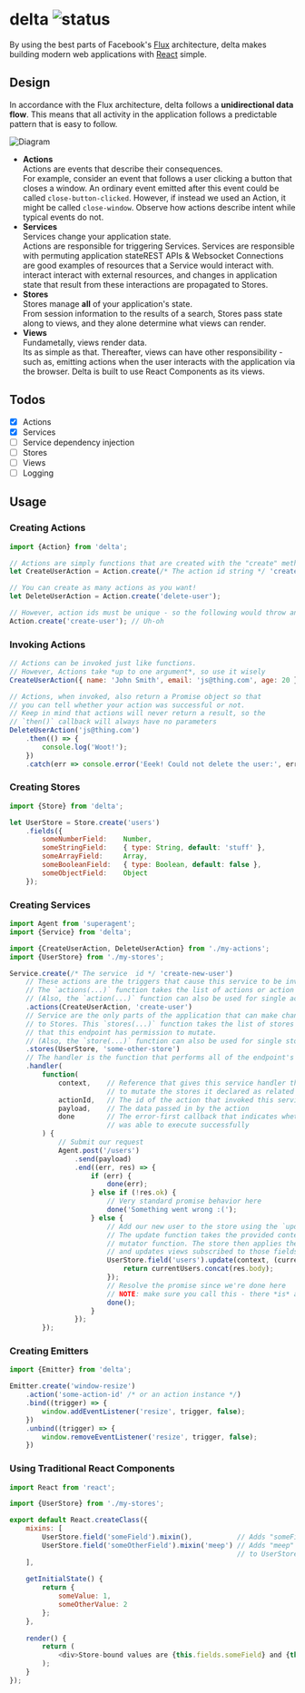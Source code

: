 # delta ![status](https://travis-ci.org/skeswa/delta.svg?branch=develop)
By using the best parts of Facebook's [Flux](https://facebook.github.io/flux/) architecture, delta makes building modern web applications with [React](https://facebook.github.io/react/) simple.

## Design
In accordance with the Flux architecture, delta follows a **unidirectional data flow**. This means that all activity in the application follows a predictable pattern that is easy to follow.  

![Diagram](https://raw.github.com/skeswa/delta/master/docs/diagram.jpg)  

- **Actions**  
Actions are events that describe their consequences.  
For example, consider an event that follows a user clicking a button that closes a window. An ordinary event emitted after this event could be called `close-button-clicked`. However, if instead we used an Action, it might be called `close-window`. Observe how actions describe intent while typical events do not.
- **Services**  
Services change your application state.  
Actions are responsible for triggering Services. Services are responsible with permuting application stateREST APIs & Websocket Connections are good examples of resources that a Service would interact with.  interact interact with external resources, and changes in application state that result from these interactions are propagated to Stores.
- **Stores**  
Stores manage **all** of your application's state.  
From session information to the results of a search, Stores pass state along to views, and they alone determine what views can render.
- **Views**  
Fundametally, views render data.  
Its as simple as that. Thereafter, views can have other responsibility - such as, emitting actions when the user interacts with the application via the browser. Delta is built to use React Components as its views.  

## Todos
- [x] Actions
- [x] Services
- [ ] Service dependency injection
- [ ] Stores
- [ ] Views
- [ ] Logging

## Usage
### Creating Actions
```javascript
import {Action} from 'delta';

// Actions are simply functions that are created with the "create" method of the Actions object
let CreateUserAction = Action.create(/* The action id string */ 'create-user');

// You can create as many actions as you want!
let DeleteUserAction = Action.create('delete-user');

// However, action ids must be unique - so the following would throw an error
Action.create('create-user'); // Uh-oh
```
### Invoking Actions
```javascript
// Actions can be invoked just like functions.
// However, Actions take *up to one argument*, so use it wisely
CreateUserAction({ name: 'John Smith', email: 'js@thing.com', age: 20 });

// Actions, when invoked, also return a Promise object so that
// you can tell whether your action was successful or not.
// Keep in mind that actions will never return a result, so the
// `then()` callback will always have no parameters
DeleteUserAction('js@thing.com')
    .then(() => {
        console.log('Woot!');
    })
    .catch(err => console.error('Eeek! Could not delete the user:', err));
```

### Creating Stores
```javascript
import {Store} from 'delta';

let UserStore = Store.create('users')
    .fields({
        someNumberField:    Number,
        someStringField:    { type: String, default: 'stuff' },
        someArrayField:     Array,
        someBooleanField:   { type: Boolean, default: false },
        someObjectField:    Object
    });
```

### Creating Services
```javascript
import Agent from 'superagent';
import {Service} from 'delta';

import {CreateUserAction, DeleteUserAction} from './my-actions';
import {UserStore} from './my-stores';

Service.create(/* The service  id */ 'create-new-user')
    // These actions are the triggers that cause this service to be invoked. 
    // The `actions(...)` function takes the list of actions or action ids.
    // (Also, the `action(...)` function can also be used for single actions)
    .actions(CreateUserAction, 'create-user')
    // Service are the only parts of the application that can make changes
    // to Stores. This `stores(...)` function takes the list of stores or store ids
    // that this endpoint has permission to mutate.
    // (Also, the `store(...)` function can also be used for single stores)
    .stores(UserStore, 'some-other-store')
    // The handler is the function that performs all of the endpoint's logic
    .handler(
        function(
            context,    // Reference that gives this service handler the ability
                        // to mutate the stores it declared as related
            actionId,   // The id of the action that invoked this service handler
            payload,    // The data passed in by the action
            done        // The error-first callback that indicates whether the handled
                        // was able to execute successfully
        ) {
            // Submit our request
            Agent.post('/users')
                .send(payload)
                .end((err, res) => {
                    if (err) {
                        done(err);
                    } else if (!res.ok) {
                        // Very standard promise behavior here
                        done('Something went wrong :(');
                    } else {
                        // Add our new user to the store using the `update(...)` function.
                        // The update function takes the provided context parameter and a
                        // mutator function. The store then applies the mutator function
                        // and updates views subscribed to those fields.
                        UserStore.field('users').update(context, (currentUsers) => {
                            return currentUsers.concat(res.body);
                        });
                        // Resolve the promise since we're done here
                        // NOTE: make sure you call this - there *is* a timeout that results in an error
                        done();
                    }
                });
        });
```

### Creating Emitters
```javascript
import {Emitter} from 'delta';

Emitter.create('window-resize')
    .action('some-action-id' /* or an action instance */)
    .bind((trigger) => {
        window.addEventListener('resize', trigger, false);
    })
    .unbind((trigger) => {
        window.removeEventListener('resize', trigger, false);
    })
```

### Using Traditional React Components
```javascript
import React from 'react';

import {UserStore} from './my-stores';

export default React.createClass({
    mixins: [
        UserStore.field('someField').mixin(),           // Adds "someField" to the "this.fields" map
        UserStore.field('someOtherField').mixin('meep') // Adds "meep" to the "this.fields" map, but "meep" maps
                                                        // to UserStore.someOtherField's value
    ],
    
    getInitialState() {
        return {
            someValue: 1,
            someOtherValue: 2
        };
    },
    
    render() {
        return (
            <div>Store-bound values are {this.fields.someField} and {this.fields.meep}</div>
        );
    }
});
```
